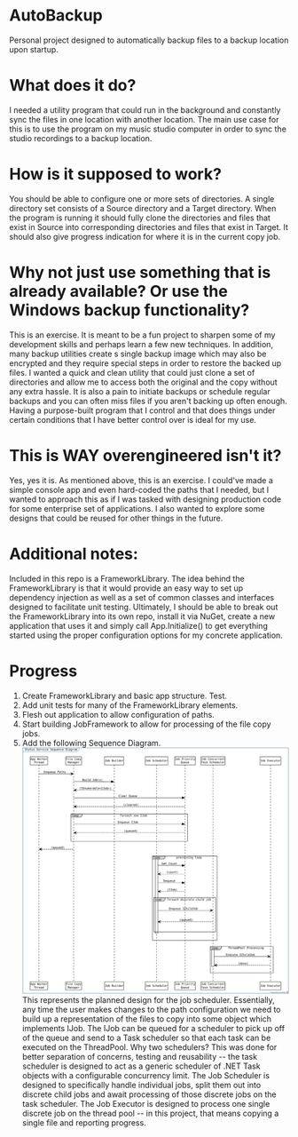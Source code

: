 # AutoBackup
Personal project designed to automatically backup files to a backup location upon startup.

# What does it do?
I needed a utility program that could run in the background and constantly sync the files in one location with another location.  The main use case for this is to use the program on my music studio computer in order to sync the studio recordings to a backup location.

# How is it supposed to work?
You should be able to configure one or more sets of directories.  A single directory set consists of a Source directory and a Target directory.  When the program is running it should fully clone the directories and files that exist in Source into corresponding directories and files that exist in Target.  It should also give progress indication for where it is in the current copy job.

# Why not just use something that is already available? Or use the Windows backup functionality?
This is an exercise.  It is meant to be a fun project to sharpen some of my development skills and perhaps learn a few new techniques.  In addition, many backup utilities create s single backup image which may also be encrypted and they require special steps in order to restore the backed up files.  I wanted a quick and clean utility that could just clone a set of directories and allow me to access both the original and the copy without any extra hassle.  It is also a pain to initiate backups or schedule regular backups and you can often miss files if you aren't backing up often enough.  Having a purpose-built program that I control and that does things under certain conditions that I have better control over is ideal for my use.

# This is WAY overengineered isn't it?
Yes, yes it is.  As mentioned above, this is an exercise.  I could've made a simple console app and even hard-coded the paths that I needed, but I wanted to approach this as if I was tasked with designing production code for some enterprise set of applications.  I also wanted to explore some designs that could be reused for other things in the future.

# Additional notes:
Included in this repo is a FrameworkLibrary.  The idea behind the FrameworkLibrary is that it would provide an easy way to set up dependency injection as well as a set of common classes and interfaces designed to facilitate unit testing.  Ultimately, I should be able to break out the FrameworkLibrary into its own repo, install it via NuGet, create a new application that uses it and simply call App.Initialize<ConfigurationClass>() to get everything started using the proper configuration options for my concrete application.

# Progress

1.  Create FrameworkLibrary and basic app structure.  Test.
2.  Add unit tests for many of the FrameworkLibrary elements.
3.  Flesh out application to allow configuration of paths.
4.  Start building JobFramework to allow for processing of the file copy jobs.
5.  Add the following Sequence Diagram.  
![alt text](DesignDocs/JobSchedulingSequence.duml.svg)
This represents the planned design for the job scheduler.  Essentially, any time the user makes changes to the path configuration we need to build up a representation of the files to copy into some object which implements IJob.  The IJob can be queued for a scheduler to pick up off of the queue and send to a Task scheduler so that each task can be executed on the ThreadPool.  Why two schedulers?  This was done for better separation of concerns, testing and reusability -- the task scheduler is designed to act as a generic scheduler of .NET Task objects with a configurable concurrency limit.  The Job Scheduler is designed to specifically handle individual jobs, split them out into discrete child jobs and await processing of those discrete jobs on the task scheduler.  The Job Executor is designed to process one single discrete job on the thread pool -- in this project, that means copying a single file and reporting progress.

